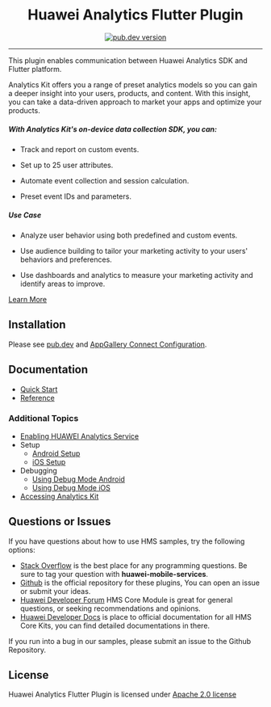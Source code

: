 <p align="center">
  <h1 align="center">Huawei Analytics Flutter Plugin</h1>
</p>


<p align="center">
  <a href="https://pub.dev/packages/huawei_analytics"><img src="https://img.shields.io/pub/v/huawei_analytics?style=for-the-badge" alt="pub.dev version"></a>
</p>

----

This plugin enables communication between Huawei Analytics SDK and Flutter platform. 

Analytics Kit offers you a range of preset analytics models so you can gain a deeper insight into your users, products, and content. With this insight, you can take a data-driven approach to market your apps and optimize your products.

##### **With Analytics Kit's on-device data collection SDK, you can:**

- Track and report on custom events.

- Set up to 25 user attributes.

- Automate event collection and session calculation.

- Preset event IDs and parameters.

##### Use Case

- Analyze user behavior using both predefined and custom events.

- Use audience building to tailor your marketing activity to your users' behaviors and preferences.

- Use dashboards and analytics to measure your marketing activity and identify areas to improve.

[Learn More](https://developer.huawei.com/consumer/en/doc/development/HMS-Plugin-Guides/introduction-0000001050169136)


## Installation

Please see [pub.dev](https://pub.dev/packages/huawei_analytics/install) and [AppGallery Connect Configuration](https://developer.huawei.com/consumer/en/doc/development/HMS-Plugin-Guides/config-agc-0000001050171095).

## Documentation

- [Quick Start](https://developer.huawei.com/consumer/en/doc/development/HMS-Plugin-Guides/initializing-analytics-kit-0000001058525725)
- [Reference](https://developer.huawei.com/consumer/en/doc/development/HMS-Plugin-References/overview-0000001050176764)

### Additional Topics

- [Enabling HUAWEI Analytics Service](https://developer.huawei.com/consumer/en/doc/development/HMS-Plugin-Guides/config-agc-0000001050171095#EN-US_TOPIC_0000001050171095__section118755594146)
- Setup
  - [Android Setup](https://developer.huawei.com/consumer/en/doc/development/HMS-Plugin-Guides/android-setup-0000001058644236)
  - [iOS Setup](https://developer.huawei.com/consumer/en/doc/development/HMS-Plugin-Guides/ios-setup-0000001058804234)
- Debugging
  - [Using Debug Mode Android](https://developer.huawei.com/consumer/en/doc/development/HMS-Plugin-Guides/android-setup-0000001058644236#EN-US_TOPIC_0000001058644236__section216115895319)
  - [Using Debug Mode iOS](https://developer.huawei.com/consumer/en/doc/development/HMS-Plugin-Guides/ios-setup-0000001058804234#EN-US_TOPIC_0000001058804234__section166659381319)
- [Accessing Analytics Kit](https://developer.huawei.com/consumer/en/doc/development/HMS-Plugin-Guides/initializing-analytics-kit-0000001058525725)


## Questions or Issues

If you have questions about how to use HMS samples, try the following options:

- [Stack Overflow](https://stackoverflow.com/questions/tagged/huawei-mobile-services) is the best place for any programming questions. Be sure to tag your question with **huawei-mobile-services**.
- [Github](https://github.com/HMS-Core/hms-flutter-plugin) is the official repository for these plugins, You can open an issue or submit your ideas.
- [Huawei Developer Forum](https://forums.developer.huawei.com/forumPortal/en/home?fid=0101187876626530001) HMS Core Module is great for general questions, or seeking recommendations and opinions.
- [Huawei Developer Docs](https://developer.huawei.com/consumer/en/doc/overview/HMS-Core-Plugin) is place to official documentation for all HMS Core Kits, you can find detailed documentations in there.

If you run into a bug in our samples, please submit an issue to the Github Repository.

## License

Huawei Analytics Flutter Plugin is licensed under [Apache 2.0 license](LICENSE)